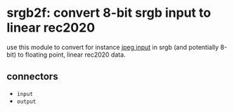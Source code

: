 # srgb2f: convert 8-bit srgb input to linear rec2020

use this module to convert for instance [jpeg input](../i-jpg/readme.md) in srgb
(and potentially 8-bit) to floating point, linear rec2020 data.

## connectors

* `input`
* `output`
